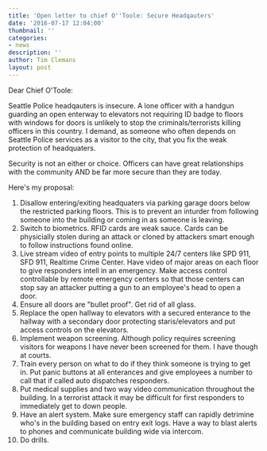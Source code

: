 ```yaml
---
title: 'Open letter to chief O''Toole: Secure Headqauters'
date: '2016-07-17 12:04:00'
thumbnail: ''
categories:
- news
description: ''
author: Tim Clemans
layout: post
---
```

Dear Chief O'Toole:

Seattle Police headqauters is insecure. A lone officer with a handgun guarding an open enterway to elevators not requiring ID badge to floors with windows for doors is unlikely to stop the criminals/terrorists killing officers in this country. I demand, as someone who often depends on Seattle Police services as a visitor to the city, that you fix the weak protection of headquaters. 

Security is not an either or choice. Officers can have great relationships with the community AND be far more secure than they are today.

Here's my proposal:

1. Disallow entering/exiting headquaters via parking garage doors below the restricted parking floors. This is to prevent an inturder from following someone into the building or coming in as someone is leaving.
2. Switch to biometrics. RFID cards are weak sauce. Cards can be physicially stolen during an attack or cloned by attackers smart enough to follow instructions found online.
3. Live stream video of entry points to multiple 24/7 centers like SPD 911, SFD 911, Realtime Crime Center. Have video of major areas on each floor to give responders intell in an emergency. Make access control controllable by remote emergency centers so that those centers can stop say an attacker putting a gun to an employee's head to open a door.
4. Ensure all doors are "bullet proof". Get rid of all glass.
5. Replace the open hallway to elevators with a secured enterance to the hallway with a secondary door protecting staris/elevators and put access controls on the elevators.
6. Implement weapon screening. Although policy requires screening visitors for weapons I have never been screened for them. I have though at courts.
7. Train every person on what to do if they think someone is trying to get in. Put panic buttons at all enterances and give employees a number to call that if called auto dispatches responders.
8. Put medical supplies and two way video communication throughout the building. In a terrorist attack it may be difficult for first responders to immediately get to down people.
9. Have an alert system. Make sure emergency staff can rapidly detrimine who's in the building based on entry exit logs. Have a way to blast alerts to phones and communicate building wide via intercom.
10. Do drills. 